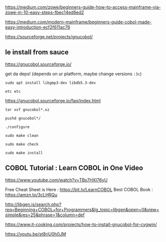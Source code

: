 <https://medium.com/zowe/beginners-guide-how-to-access-mainframe-via-zowe-in-10-easy-steps-fbec14ed6ed2>

<https://medium.com/modern-mainframe/beginners-guide-cobol-made-easy-introduction-ecf2f611ac76>

https://sourceforge.net/projects/gnucobol/


## le install from sauce

https://gnucobol.sourceforge.io/

get da deps! (depends on ur platform, maybe change versions `:3c`)

    sudo apt install libgmp3-dev libdb5.3-dev

    etc etc

https://gnucobol.sourceforge.io/faq/index.html

    tar xvf gnucobol*.xz

    pushd gnucobol*/

    ./configure

    sudo make clean 
    
    sudo make check

    sudo make install


## COBOL Tutorial : Learn COBOL in One Video

<https://www.youtube.com/watch?v=TBs7HXI76yU>

Free Cheat Sheet is Here : https://bit.ly/LearnCOBOL
Best COBOL Book : https://amzn.to/3cLHRQu

http://libgen.is/search.php?req=Beginning+COBOL+for+Programmers&lg_topic=libgen&open=0&view=simple&res=25&phrase=1&column=def

https://www.it-cooking.com/projects/how-to-install-gnucobol-for-cygwin/

https://youtu.be/st8rjU0h0JM